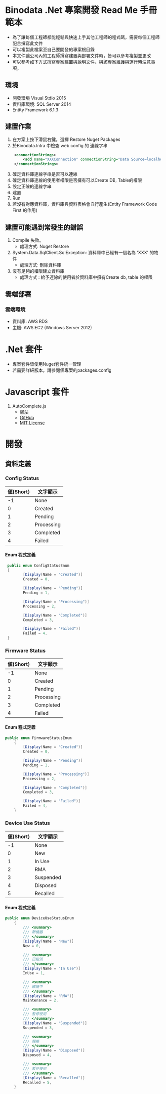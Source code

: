 # Binodata .Net 專案開發 Read Me 手冊範本
* 為了讓每個工程師都能輕鬆與快速上手其他工程師的程式碼，需要每個工程師配合撰寫此文件
* 可以複製此檔案至自己要開發的專案根目錄
* 本文件讓公司內的工程師撰寫建置與部署文件時，皆可以參考複製並更改
* 可以參考如下方式撰寫專案建置與說明文件，與該專案維護與運行時注意事項。


## 環境

* 開發環境 Visual Stdio 2015
* 資料庫環境: SQL Server 2014
* Entity Framework 6.1.3

## 建置作業
1. 在方案上按下滑鼠右鍵，選擇 Restore Nuget Packages
2. 於Binodata.Intra 中檢查 web.config 的 連線字串

``` XML
    <connectionStrings>
        <add name="XXXConnection" connectionString="Data Source=localhost;Initial Catalog=XXX;Persist Security Info=True;User ID=sa;Password=1234567890;Connection Timeout=300;" providerName="System.Data.SqlClient" />
    </connectionStrings>
```
3. 確定資料庫連線字串是否可以連線
4. 確定資料庫連線的使用者權限是否擁有可以Create DB, Table的權限
5. 設定正確的連線字串
6. 建置
7. Run
8. 若沒有對應資料庫，資料庫與資料表格會自行產生(Entity Framework Code First 的作用)

## 建置可能遇到常發生的錯誤

1. Compile 失敗。
   * 處理方式: Nuget Restore
2. System.Data.SqlClient.SqlException: 資料庫中已經有一個名為 'XXX' 的物件
   * 處理方式: 刪除資料庫
3. 沒有足夠的權限建立資料庫
   * 處理方式 : 給予連線的使用者於資料庫中擁有Create db, table 的權限


## 雲端部署

### 雲端環境

* 資料庫: AWS RDS
* 主機: AWS EC2 (Windows Server 2012)

# .Net 套件
* 專案套件皆使用Nuget套件統一管理
* 若需要詳細版本，請參閱個專案的packages.config

# Javascript 套件
1. AutoComplete.js
   * [網站](https://goodies.pixabay.com/javascript/auto-complete/demo.html)
   * [GitHub](https://github.com/Pixabay/JavaScript-autoComplete)
   * [MIT License](http://www.opensource.org/licenses/mit-license.php)

   


# 開發

## 資料定義

### Config Status
|値(Short)  |文字顯示|
|-----------|-------|
|-1         |None   |
|0          |Created|
|1          |Pending |
|2          |Processing |
|3          |Completed |
|4          |Failed |

#### Enum 程式定義
```C#
 public enum ConfigStatusEnum
 {
        [Display(Name = "Created")]
        Created = 0,

        [Display(Name = "Pending")]
        Pending = 1,

        [Display(Name = "Processing")]
        Processing = 2,

        [Display(Name = "Completed")]
        Completed = 3,

        [Display(Name = "Failed")]
        Failed = 4,
 }
```

### Firmware Status

|値(Short)  |文字顯示|
|-----------|-------|
|-1         |None   |
|0          |Created|
|1          |Pending |
|2          |Processing |
|3          |Completed |
|4          |Failed |

#### Enum 程式定義
```C#
public enum FirmwareStatusEnum
    {
        [Display(Name = "Created")]
        Created = 0,

        [Display(Name = "Pending")]
        Pending = 1,

        [Display(Name = "Processing")]
        Processing = 2,

        [Display(Name = "Completed")]
        Completed = 3,

        [Display(Name = "Failed")]
        Failed = 4,
    }
```

### Device Use Status

|値(Short)  |文字顯示|
|-----------|-------|
|-1         |None   |
|0          |New    |
|1          |In Use |
|2          |RMA    |
|3          |Suspended |
|4          |Disposed |
|5          |Recalled |

#### Enum 程式定義

```C#
public enum DeviceUseStatusEnum
    {
        /// <summary>
        /// 新機器
        /// </summary>
        [Display(Name = "New")]
        New = 0,

        /// <summary>
        /// 已指派
        /// </summary>
        [Display(Name = "In Use")]
        InUse = 1,

        /// <summary>
        /// 維護中
        /// </summary>
        [Display(Name = "RMA")]
        Maintenance = 2,

        /// <summary>
        /// 暫停使用
        /// </summary>
        [Display(Name = "Suspended")]
        Suspended = 3,

        /// <summary>
        /// 報廢
        /// </summary>
        [Display(Name = "Disposed")]
        Disposed = 4,

        /// <summary>
        /// 暫停使用
        /// </summary>
        [Display(Name = "Recalled")]
        Recalled = 5,
    }
```